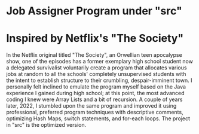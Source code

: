 # Job Assigner Program under "src"
# Inspired by Netflix's "The Society"

In the Netflix original titled "The Society", an Orwellian teen apocalypse show, one of the episodes has a former exemplary high school student now a delegated survivalist voluntarily create a program that allocates various jobs at random to all the schools' completely unsupervised students with the intent to establish structure to their crumbling, despair-imminent town. I personally felt inclined to emulate the program myself based on the Java experience I gained during high school; at this point, the most advanced coding I knew were Array Lists and a bit of recursion. A couple of years later, 2022, I stumbled upon the same program and improved it using professional, preferred program techniques with descriptive comments, optimizing Hash Maps, switch statements, and for-each loops. The project in "src" is the optimized version.
